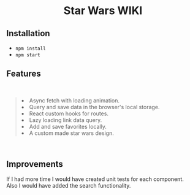 <h1 align="center">Star Wars WIKI</h1>

## Installation

- `npm install`
- `npm start`
## Features

<br>

>   <li>Async fetch with loading animation.</li>
>   <li>Query and save data in the browser's local storage.</li>
>   <li>React custom hooks for routes.</li>
>   <li>Lazy loading link data query.</li>
>   <li>Add and save favorites locally.</li>
>   <li>A custom made star wars design.</li>

<br>

## Improvements

If I had more time I would have created unit tests for each component.<br/>
Also I would have added the search functionality.